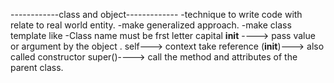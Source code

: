 ------------class and object-------------
-technique to write code with relate to real world entity.
-make generalized approach.
-make class template like
-Class name must be frst letter capital
**init** ----> pass value or argument by the object .
self---> context take reference
(**init**)---> also called constructor
super()----> call the method and attributes of the parent class.
